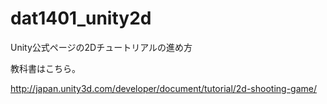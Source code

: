 dat1401_unity2d
===============

Unity公式ページの2Dチュートリアルの進め方

教科書はこちら。

http://japan.unity3d.com/developer/document/tutorial/2d-shooting-game/

